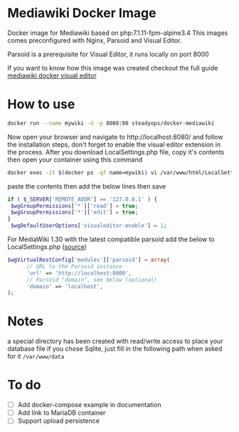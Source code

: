 # Mediawiki Docker Image
Docker image for Mediawiki based on php:7.1.11-fpm-alpine3.4
This images comes preconfigured with Nginx, Parsoid and Visual Editor.

Parsoid is a prerequisite for Visual Editor, it runs locally on port 8000

If you want to know how this image was created checkout the full guide [mediawiki docker visual editor](https://www.steadyops.com/blog/mediawiki-visual-editor-docker-image)

# How to use
```bash
docker run --name mywiki -d -p 8080:80 steadyops/docker-mediawiki
```
Now open your browser and navigate to http://localhost:8080/ and follow the installation steps, don't forget to enable the visual editor extension in the process.
After you download LocalSettings.php file, copy it's contents then open your  container using this command

```bash
docker exec -it $(docker ps -qf name=mywiki) vi /var/www/html/LocalSettings.php
```
paste the contents then add the below lines then save

```php
if ( $_SERVER['REMOTE_ADDR'] == '127.0.0.1' ) {
 $wgGroupPermissions['*']['read'] = true;
 $wgGroupPermissions['*']['edit'] = true;
}
 $wgDefaultUserOptions['visualeditor-enable'] = 1;
```
For MediaWiki 1.30 with the latest compatible parsoid add the below to LocalSettings.php ([source](https://www.mediawiki.org/wiki/Topic:Trpwvcu1lk3k3omr))

```php
$wgVirtualRestConfig['modules']['parsoid'] = array(
      // URL to the Parsoid instance
      'url' => 'http://localhost:8000',
      // Parsoid "domain", see below (optional)
      'domain' => 'localhost',
);
```

# Notes
a special directory has been created with read/write access to place your database file if you chose Sqlite, just fill in the following path when asked for it `/var/www/data`

# To do
- [ ] Add docker-compose example in documentation
- [ ] Add link to MariaDB container
- [ ] Support upload persistence

